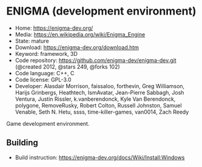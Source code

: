 # ENIGMA (development environment)

- Home: https://enigma-dev.org/
- Media: https://en.wikipedia.org/wiki/Enigma_Engine
- State: mature
- Download: https://enigma-dev.org/download.htm
- Keyword: framework, 3D
- Code repository: https://github.com/enigma-dev/enigma-dev.git (@created 2012, @stars 249, @forks 102)
- Code language: C++, C
- Code license: GPL-3.0
- Developer: Alasdair Morrison, faissaloo, forthevin, Greg Williamson, Harijs Grinbergs, Heathtech, IsmAvatar, Jean-Pierre Sabbagh, Josh Ventura, Justin Rissler, k.vanberendonck, Kyle Van Berendonck, polygone, RemoveRusky, Robert Colton, Russell Johnston, Samuel Venable, Seth N. Hetu, ssss, time-killer-games, van0014, Zach Reedy

Game development environment.

## Building

- Build instruction: https://enigma-dev.org/docs/Wiki/Install:Windows
